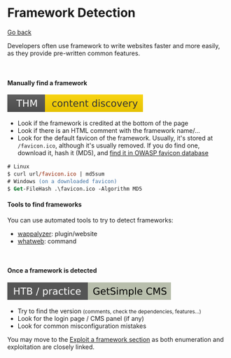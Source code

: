 # Framework Detection

[Go back](../index.md)

<div class="row row-cols-lg-2"><div>

Developers often use framework to write websites faster and more easily, as they provide pre-written common features.

<br>

#### Manually find a framework

[![contentdiscovery](../../../_badges/thm/contentdiscovery.svg)](https://tryhackme.com/room/contentdiscovery)

* Look if the framework is credited at the bottom of the page
* Look if there is an HTML comment with the framework name/...
* Look for the default favicon of the framework. Usually, it's stored at `/favicon.ico`, although it's usually removed. If you do find one, download it, hash it (MD5), and [find it in OWASP favicon database](https://wiki.owasp.org/index.php/OWASP_favicon_database)

```ps
# Linux
$ curl url/favicon.ico | md5sum
# Windows (on a downloaded favicon)
$ Get-FileHash .\favicon.ico -Algorithm MD5
```
</div><div>

#### Tools to find frameworks

You can use automated tools to try to detect frameworks:

* [wappalyzer](../tools/wappalyzer.md): plugin/website
* [whatweb](../tools/scanners/whatweb.md): command

<br>

#### Once a framework is detected

![getsimplecms](../../../_badges/htb-p/getsimplecms.svg)

* Try to find the version <small>(comments, check the dependencies, features...)</small>
* Look for the login page / CMS panel (if any)
* Look for common misconfiguration mistakes

You may move to the [Exploit a framework section](/cybersecurity/red-team/s3.exploitation/techniques/framework.md) as both enumeration and exploitation are closely linked.
</div></div>